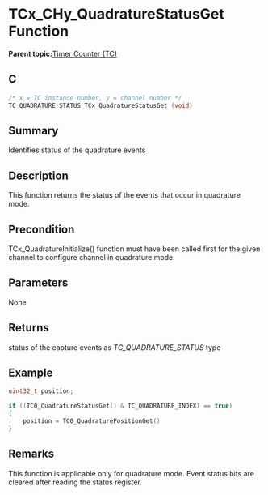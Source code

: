 # TCx\_CHy\_QuadratureStatusGet Function

**Parent topic:**[Timer Counter \(TC\)](GUID-B7C79854-BBCD-49B3-9EA3-C379E6A5FCE0.md)

## C

```c
/* x = TC instance number, y = channel number */
TC_QUADRATURE_STATUS TCx_QuadratureStatusGet (void)
```

## Summary

Identifies status of the quadrature events

## Description

This function returns the status of the events that occur in quadrature mode.

## Precondition

TCx\_QuadratureInitialize\(\) function must have been called first for the given channel to configure channel in quadrature mode.

## Parameters

None

## Returns

status of the capture events as *TC\_QUADRATURE\_STATUS* type

## Example

```c
uint32_t position;

if ((TC0_QuadratureStatusGet() & TC_QUADRATURE_INDEX) == true)
{
    position = TC0_QuadraturePositionGet()
}
```

## Remarks

This function is applicable only for quadrature mode. Event status bits are cleared after reading the status register.

